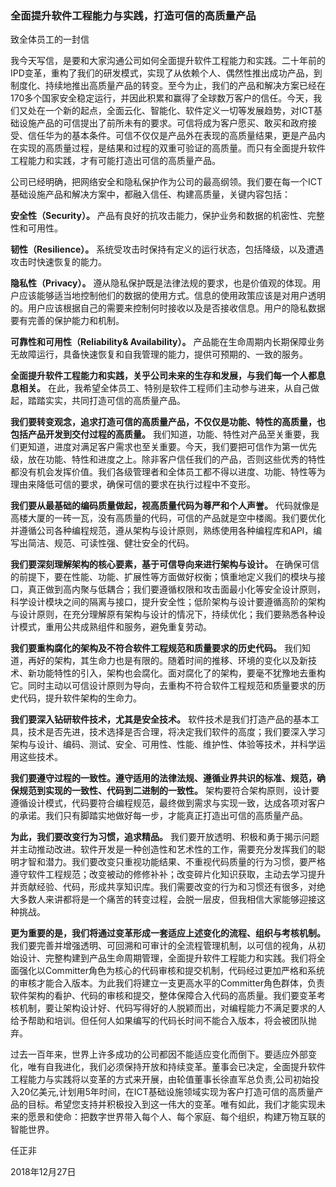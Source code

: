 ### 全面提升软件工程能力与实践，打造可信的高质量产品

致全体员工的一封信

我今天写信，是要和大家沟通公司如何全面提升软件工程能力和实践。二十年前的IPD变革，重构了我们的研发模式，实现了从依赖个人、偶然性推出成功产品，到制度化、持续地推出高质量产品的转变。至今为止，我们的产品和解决方案已经在170多个国家安全稳定运行，并因此积累和赢得了全球数万客户的信任。今天，我们又处在一个新的起点，全面云化、智能化、软件定义一切等发展趋势，对ICT基础设施产品的可信提出了前所未有的要求。可信将成为客户愿买、敢买和政府接受、信任华为的基本条件。可信不仅仅是产品外在表现的高质量结果，更是产品内在实现的高质量过程，是结果和过程的双重可验证的高质量。而只有全面提升软件工程能力和实践，才有可能打造出可信的高质量产品。

公司已经明确，把网络安全和隐私保护作为公司的最高纲领。我们要在每一个ICT基础设施产品和解决方案中，都融入信任、构建高质量，关键内容包括：

**安全性（Security）。** 产品有良好的抗攻击能力，保护业务和数据的机密性、完整性和可用性。

**韧性（Resilience）。** 系统受攻击时保持有定义的运行状态，包括降级，以及遭遇攻击时快速恢复的能力。

**隐私性（Privacy）。** 遵从隐私保护既是法律法规的要求，也是价值观的体现。用户应该能够适当地控制他们的数据的使用方式。信息的使用政策应该是对用户透明的。用户应该根据自己的需要来控制何时接收以及是否接收信息。用户的隐私数据要有完善的保护能力和机制。

**可靠性和可用性（Reliability& Availability）。** 产品能在生命周期内长期保障业务无故障运行，具备快速恢复和自我管理的能力，提供可预期的、一致的服务。

**全面提升软件工程能力和实践，关乎公司未来的生存和发展，与我们每一个人都息息相关。** 在此，我希望全体员工、特别是软件工程师们主动参与进来，从自己做起，踏踏实实，共同打造可信的高质量产品。

**我们要转变观念，追求打造可信的高质量产品，不仅仅是功能、特性的高质量，也包括产品开发到交付过程的高质量。** 我们知道，功能、特性对产品至关重要，我们更知道，进度对满足客户需求也至关重要。今天，我们要把可信作为第一优先级，放在功能、特性和进度之上。除非客户信任我们的产品，否则这些优秀的特性都没有机会发挥价值。我们各级管理者和全体员工都不得以进度、功能、特性等为理由来降低可信的要求，确保可信的要求在执行过程中不变形。

**我们要从最基础的编码质量做起，视高质量代码为尊严和个人声誉。** 代码就像是高楼大厦的一砖一瓦，没有高质量的代码，可信的产品就是空中楼阁。我们要优化并遵循公司各种编程规范，遵从架构与设计原则，熟练使用各种编程库和API，编写出简洁、规范、可读性强、健壮安全的代码。

**我们要深刻理解架构的核心要素，基于可信导向来进行架构与设计。** 在确保可信的前提下，要在性能、功能、扩展性等方面做好权衡；慎重地定义我们的模块与接口，真正做到高内聚与低耦合；我们要遵循权限和攻击面最小化等安全设计原则，科学设计模块之间的隔离与接口，提升安全性；低阶架构与设计要遵循高阶的架构与设计原则，在充分理解原有架构与设计的情况下，持续优化；我们要熟悉各种设计模式，重用公共成熟组件和服务，避免重复劳动。

**我们要重构腐化的架构及不符合软件工程规范和质量要求的历史代码。** 我们知道，再好的架构，其生命力也是有限的。随着时间的推移、环境的变化以及新技术、新功能特性的引入，架构也会腐化。面对腐化了的架构，要毫不犹豫地去重构它。同时主动以可信设计原则为导向，去重构不符合软件工程规范和质量要求的历史代码，提升软件架构的生命力。

**我们要深入钻研软件技术，尤其是安全技术。** 软件技术是我们打造产品的基本工具，技术是否先进，技术选择是否合理，将决定我们软件的高度；我们要深入学习架构与设计、编码、测试、安全、可用性、性能、维护性、体验等技术，并科学运用这些技术。

**我们要遵守过程的一致性。遵守适用的法律法规、遵循业界共识的标准、规范，确保规范到实现的一致性、代码到二进制的一致性。** 架构要符合架构原则，设计要遵循设计模式，代码要符合编程规范，最终做到需求与实现一致，达成各项对客户的承诺。我们只有脚踏实地做好每一步，才能真正打造出可信的高质量产品。

**为此，我们要改变行为习惯，追求精品。** 我们要开放透明、积极和勇于揭示问题并主动推动改进。软件开发是一种创造性和艺术性的工作，需要充分发挥我们的聪明才智和潜力。我们要改变只重视功能结果、不重视代码质量的行为习惯，要严格遵守软件工程规范；改变被动的修修补补；改变碎片化知识获取，主动去学习提升并贡献经验、代码，形成共享知识库。我们需要改变的行为和习惯还有很多，对绝大多数人来讲都将是一个痛苦的转变过程，会脱一层皮，但我相信大家能够迎接这种挑战。

**更为重要的是，我们将通过变革形成一套适应上述变化的流程、组织与考核机制。** 我们要完善并增强透明、可回溯和可审计的全流程管理机制，以可信的视角，从初始设计、完整构建到产品生命周期管理，全面提升软件工程能力和实践。我们将全面强化以Committer角色为核心的代码审核和提交机制，代码经过更加严格和系统的审核才能合入版本。为此我们将建立一支更高水平的Committer角色群体，负责软件架构的看护、代码的审核和提交，整体保障合入代码的高质量。我们要变革考核机制，要让架构设计好、代码写得好的人脱颖而出，对编程能力不满足要求的人给予帮助和培训。但任何人如果编写的代码长时间不能合入版本，将会被团队抛弃。

过去一百年来，世界上许多成功的公司都因不能适应变化而倒下。要适应外部变化，唯有自我进化，我们必须保持开放和持续变革。董事会已决定，全面提升软件工程能力与实践将以变革的方式来开展，由轮值董事长徐直军总负责,公司初始投入20亿美元,计划用5年时间，在ICT基础设施领域实现为客户打造可信的高质量产品的目标。希望您支持并积极投入到这一伟大的变革。唯有如此，我们才能实现未来的愿景和使命：把数字世界带入每个人、每个家庭、每个组织，构建万物互联的智能世界。

任正非

2018年12月27日
